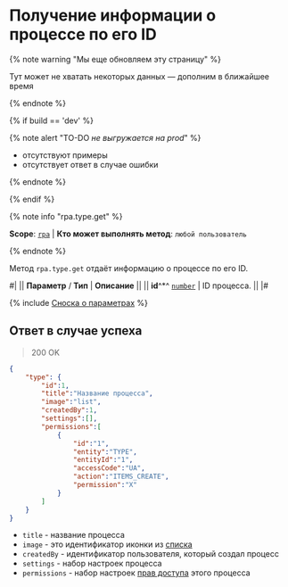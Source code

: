 # Получение информации о процессе по его ID

{% note warning "Мы еще обновляем эту страницу" %}

Тут может не хватать некоторых данных — дополним в ближайшее время

{% endnote %}

{% if build == 'dev' %}

{% note alert "TO-DO _не выгружается на prod_" %}

- отсутствуют примеры
- отсутствует ответ в случае ошибки

{% endnote %}

{% endif %}

{% note info "rpa.type.get" %}

**Scope**: [`rpa`](../../../scopes/permissions.md) | **Кто может выполнять метод**: `любой пользователь`

{% endnote %}

Метод `rpa.type.get` отдаёт информацию о процессе по его ID.

#|
|| **Параметр** / **Тип** | **Описание** ||
|| **id**^*^ 
[`number`](../../../data-types.md) | ID процесса. ||
|#

{% include [Сноска о параметрах](../../../../_includes/required.md) %}

## Ответ в случае успеха

> 200 OK

```json
{
    "type": {
        "id":1,
        "title":"Название процесса",
        "image":"list",
        "createdBy":1,
        "settings":[],
        "permissions":[
            {
                "id":"1",
                "entity":"TYPE",
                "entityId":"1",
                "accessCode":"UA",
                "action":"ITEMS_CREATE",
                "permission":"X"
            }
        ]
    }
}
```

- `title` - название процесса
- `image` - это идентификатор иконки из [списка](https://dev.1c-bitrix.ru/api_d7/bitrix/rpa/lib/ui/icon.php)
- `createdBy` - идентификатор пользователя, который создал процесс
- `settings` - набор настроек процесса
- `permissions` - набор настроек [прав доступа](https://dev.1c-bitrix.ru/api_d7/bitrix/rpa/lib/model/permissiontable.php) этого процесса
